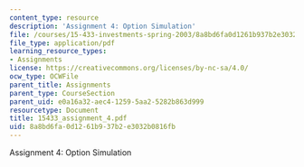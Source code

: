 ```yaml
---
content_type: resource
description: 'Assignment 4: Option Simulation'
file: /courses/15-433-investments-spring-2003/8a8bd6fa0d1261b937b2e3032b0816fb_15433_assignment_4.pdf
file_type: application/pdf
learning_resource_types:
- Assignments
license: https://creativecommons.org/licenses/by-nc-sa/4.0/
ocw_type: OCWFile
parent_title: Assignments
parent_type: CourseSection
parent_uid: e0a16a32-aec4-1259-5aa2-5282b863d999
resourcetype: Document
title: 15433_assignment_4.pdf
uid: 8a8bd6fa-0d12-61b9-37b2-e3032b0816fb
---
```

Assignment 4: Option Simulation